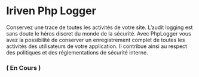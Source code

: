 # Iriven Php Logger
Conservez une trace de toutes les activités de votre site. L’audit logging est sans doute le héros discret du monde de la sécurité. Avec PhpLogger vous avez la possibilité de conserver un enregistrement complet de toutes les activités des utilisateurs de votre application. Il contribue ainsi au respect des politiques et des réglementations de sécurité interne.



### ( En Cours )
